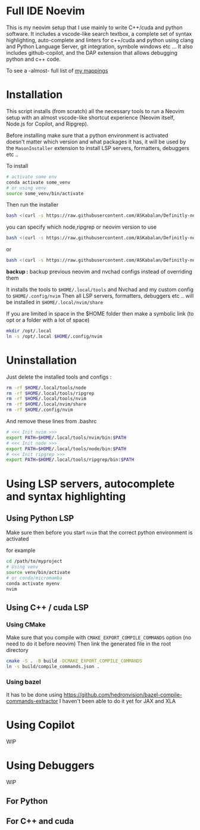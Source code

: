 
# Full IDE Noevim

This is my neovim setup that I use mainly to write C++/cuda and python software.
It includes a vscode-like search textbox, a complete set of syntax highlighting, auto-complete and linters for c++/cuda and python using clang and Python Language Server, git integration, symbole windows etc ...
It also includes github-copilot, and the DAP extension that allows debugging python and c++ code.

To see a -almost- full list of [my mappings](mappings.md) 

# Installation

This script installs (from scratch) all the necessary tools to run a Neovim setup with an almost vscode-like shortcut experience (Neovim itself, Node.js for Copilot, and Ripgrep).

Before installing make sure that a python environment is activated\
doesn't matter which version and what packages it has, it will be used by the `MasonInstaller` extension to install LSP servers, formatters, debuggers etc ..

To install 

```bash
# activate some env
conda activate some_venv
# or using venv
source some_venv/bin/activate
```
Then run the installer 

```bash
bash <(curl -s https://raw.githubusercontent.com/ASKabalan/Definitly-not-vscode/main/setup.sh)
```

you can specify which node,ripgrep or neovim version to use

```bash
bash <(curl -s https://raw.githubusercontent.com/ASKabalan/Definitly-not-vscode/main/setup.sh)  -n 0.9.5 -v v20.11.1 -r 14.1.0 -b
```
or

```bash
bash <(curl -s https://raw.githubusercontent.com/ASKabalan/Definitly-not-vscode/main/setup.sh) --neovim 0.9.5 --node v20.11.1 --ripgrep 14.1.0 --backup
```

**backup :**  backup previous neovim and nvchad configs instead of overriding them

It installs the tools to `$HOME/.local/tools`
and Nvchad and my custom config to `$HOME/.config/nvim`
Then all LSP servers, formatters, debuggers etc .. will be installed in `$HOME/.local/nvim/share`

If you are limited in space in the $HOME folder then make a symbolic link (to opt or a folder with a lot of space)

```bash
mkdir /opt/.local
ln -s /opt/.local $HOME/.config/nvim
```

# Uninstallation

Just delete the installed tools and configs :

```bash
rm -rf $HOME/.local/tools/node
rm -rf $HOME/.local/tools/ripgrep
rm -rf $HOME/.local/tools/nvim
rm -rf $HOME/.local/nvim/share
rm -rf $HOME/.config/nvim
```
And remove these lines from .bashrc

```bash
# <<< Init nvim >>>
export PATH=$HOME/.local/tools/nvim/bin:$PATH
# <<< Init node >>>
export PATH=$HOME/.local/tools/node/bin:$PATH
# <<< Init ripgrep >>>
export PATH=$HOME/.local/tools/ripgrep/bin:$PATH
```

# Using LSP servers, autocomplete and syntax highlighting

## Using Python LSP

Make sure then before you start `nvim` that the correct python environment is activated 

for example

```bash
cd /path/to/myproject
# Using venv
source venv/bin/activate
# or conda/micromamba
conda activate myenv
nvim
```


## Using C++ / cuda LSP

### Using CMake

Make sure that you compile with `CMAKE_EXPORT_COMPILE_COMMANDS` option (no need to do it before neovim)
Then link the generated file in the root directory

```bash
cmake -S . -B build -DCMAKE_EXPORT_COMPILE_COMMANDS
ln -s build/compile_commands.json .
```

### Using bazel

It has to be done using https://github.com/hedronvision/bazel-compile-commands-extractor
I haven't been able to do it yet for JAX and XLA

# Using Copilot

WIP

# Using Debuggers

WIP

## For Python

## For C++ and cuda